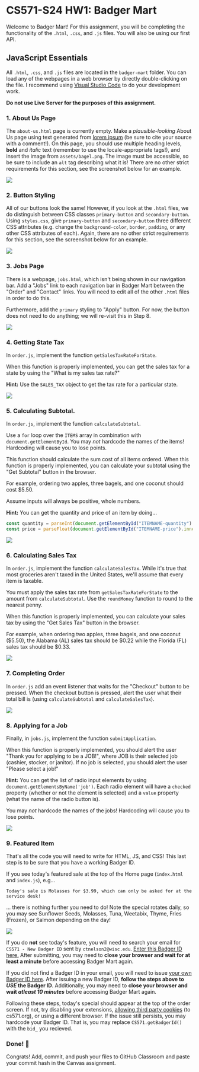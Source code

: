 # CS571-S24 HW1: Badger Mart

Welcome to Badger Mart! For this assignment, you will be completing the functionality of the `.html`, `.css`, and `.js` files. You will also be using our first API. 

## JavaScript Essentials

All `.html`, `.css`, and `.js` files are located in the `badger-mart` folder. You can load any of the webpages in a web browser by directly double-clicking on the file. I recommend using [Visual Studio Code](https://code.visualstudio.com/) to do your development work.

**Do not use Live Server for the purposes of this assignment.**

### 1. About Us Page

The `about-us.html` page is currently empty. Make a *plausible-looking* About Us page using text generated from [lorem ipsum](https://www.lipsum.com/) (be sure to cite your source with a comment!). On this page, you should use multiple heading levels, **bold** and *italic* text (remember to use the locale-appropriate tags!), and insert the image from `assets/bagel.png`. The image must be accessible, so be sure to include an `alt` tag describing what it is! There are no other strict requirements for this section, see the screenshot below for an example.

![](_figures/step1.png)

### 2. Button Styling

All of our buttons look the same! However, if you look at the `.html` files, we do distinguish between CSS classes `primary-button` and `secondary-button`. Using `styles.css`, give `primary-button` and `secondary-button` three different CSS attributes (e.g. change the `background-color`, `border`, `padding`, or any other CSS attributes of each). Again, there are no other strict requirements for this section, see the screenshot below for an example.

![](_figures/step2.png)

### 3. Jobs Page

There is a webpage, `jobs.html`, which isn't being shown in our navigation bar. Add a "Jobs" link to each navigation bar in Badger Mart between the "Order" and "Contact" links. You will need to edit all of the other `.html` files in order to do this.

Furthermore, add the `primary` styling to "Apply" button. For now, the button does not need to do anything; we will re-visit this in Step 8.

![](_figures/step3.png)

### 4. Getting State Tax

In `order.js`, implement the function `getSalesTaxRateForState`.

When this function is properly implemented, you can get the sales tax for a state by using the "What is my sales tax rate?" 

**Hint:** Use the `SALES_TAX` object to get the tax rate for a particular state.

![](_figures/step4.png)

### 5. Calculating Subtotal.

In `order.js`, implement the function `calculateSubtotal`.

Use a `for` loop over the `ITEMS` array in combination with `document.getElementById`. You may *not* hardcode the names of the items! Hardcoding will cause you to lose points.

This function should calculate the sum cost of all items ordered. When this function is properly implemented, you can calculate your subtotal using the "Get Subtotal" button in the browser.

For example, ordering two apples, three bagels, and one coconut should cost $5.50.

Assume inputs will always be positive, whole numbers.

**Hint:** You can get the quantity and price of an item by doing...

```js
const quantity = parseInt(document.getElementById("ITEMNAME-quantity").value);
const price = parseFloat(document.getElementById("ITEMNAME-price").innerText);
```

![](_figures/step5.png)

### 6. Calculating Sales Tax

In `order.js`, implement the function `calculateSalesTax`. While it's true that most groceries aren't taxed in the United States, we'll assume that every item is taxable.

You must apply the sales tax rate from `getSalesTaxRateForState` to the amount from `calculateSubtotal`. Use the `roundMoney` function to round to the nearest penny.

When this function is properly implemented, you can calculate your sales tax by using the "Get Sales Tax" button in the browser. 

For example, when ordering two apples, three bagels, and one coconut ($5.50), the Alabama (AL) sales tax should be $0.22 while the Florida (FL) sales tax should be $0.33.

![](_figures/step6.png)

### 7. Completing Order

In `order.js` add an event listener that waits for the "Checkout" button to be pressed. When the checkout button is pressed, alert the user what their total bill is (using `calculateSubtotal` and `calculateSalesTax`).

![](_figures/step7.png)

### 8. Applying for a Job

Finally, in `jobs.js`, implement the function `submitApplication`.

When this function is properly implemented, you should alert the user "Thank you for applying to be a JOB!", where JOB is their selected job (cashier, stocker, or janitor). If no job is selected, you should alert the user "Please select a job!"

**Hint:** You can get the list of radio input elements by using `document.getElementsByName('job')`. Each radio element will have a  `checked` property (whether or not the element is selected) and a `value` property (what the name of the radio button is).

You may *not* hardcode the names of the jobs! Hardcoding will cause you to lose points.

![](_figures/step8.png)

### 9. Featured Item
That's all the code you will need to write for HTML, JS, and CSS! This last step is to be sure that you have a working Badger ID.

If you see today's featured sale at the top of the Home page (`index.html` and `index.js`), e.g...

```
Today's sale is Molasses for $3.99, which can only be asked for at the service desk!
```

... there is nothing further you need to do! Note the special rotates daily, so you may see Sunflower Seeds, Molasses, Tuna, Weetabix, Thyme, Fries (Frozen), or Salmon depending on the day!

![](_figures/step9.png)

If you do **not** see today's feature, you will need to search your email for `CS571 - New Badger ID` sent by `ctnelson2@wisc.edu`. [Enter this Badger ID here.](https://www.cs571.org/auth/login) After submitting, you may need to **close your browser and wait for at least a minute** before accessing Badger Mart again.

If you did not find a Badger ID in your email, you will need to issue [your own Badger ID here](https://cs571.org/auth). After issuing a new Badger ID, **follow the steps above to *USE* the Badger ID**. Additionally, you may need to **close your browser and wait *atleast 10 minutes*** before accessing Badger Mart again.

Following these steps, today's special should appear at the top of the order screen. If not, try disabling your extensions, [allowing third party cookies](https://support.google.com/chrome/answer/95647?hl=en&co=GENIE.Platform%3DDesktop#zippy=%2Callow-or-block-cookies-for-a-specific-site) (to cs571.org), or using a different browser. If the issue still persists, you may hardcode your Badger ID. That is, you may replace `CS571.getBadgerId()` with the `bid_` you recieved.

### Done! 🥳
Congrats! Add, commit, and push your files to GitHub Classroom and paste your commit hash in the Canvas assignment.